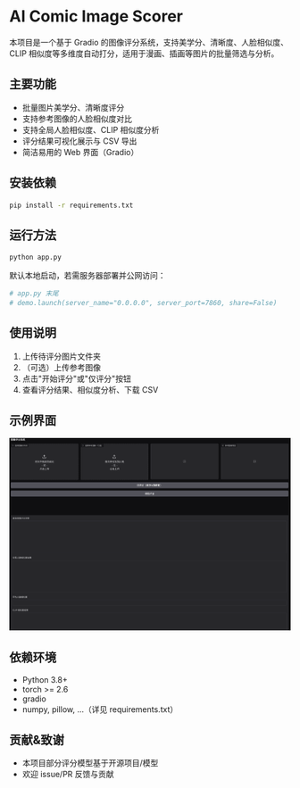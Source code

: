 # AI Comic Image Scorer

本项目是一个基于 Gradio 的图像评分系统，支持美学分、清晰度、人脸相似度、CLIP 相似度等多维度自动打分，适用于漫画、插画等图片的批量筛选与分析。

## 主要功能
- 批量图片美学分、清晰度评分
- 支持参考图像的人脸相似度对比
- 支持全局人脸相似度、CLIP 相似度分析
- 评分结果可视化展示与 CSV 导出
- 简洁易用的 Web 界面（Gradio）

## 安装依赖
```bash
pip install -r requirements.txt
```

## 运行方法
```bash
python app.py
```
默认本地启动，若需服务器部署并公网访问：
```python
# app.py 末尾
# demo.launch(server_name="0.0.0.0", server_port=7860, share=False)
```

## 使用说明
1. 上传待评分图片文件夹
2. （可选）上传参考图像
3. 点击"开始评分"或"仅评分"按钮
4. 查看评分结果、相似度分析、下载 CSV

## 示例界面
![screenshot](docs/screenshot.png)

## 依赖环境
- Python 3.8+
- torch >= 2.6
- gradio
- numpy, pillow, ...（详见 requirements.txt）

## 贡献&致谢
- 本项目部分评分模型基于开源项目/模型
- 欢迎 issue/PR 反馈与贡献 